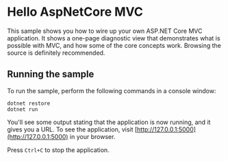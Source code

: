 # Hello AspNetCore MVC

This sample shows you how to wire up your own ASP.NET Core MVC application. It shows a one-page diagnostic view that demonstrates what is possible with MVC, and how some of the core concepts work. Browsing the source is definitely recommended.

## Running the sample

To run the sample, perform the following commands in a console window:

~~~
dotnet restore
dotnet run
~~~

You'll see some output stating that the application is now running, and it gives you a URL. To see the application, visit [http://127.0.0.1:5000](http://127.0.0.1:5000) in your browser.

Press `Ctrl+C` to stop the application.

